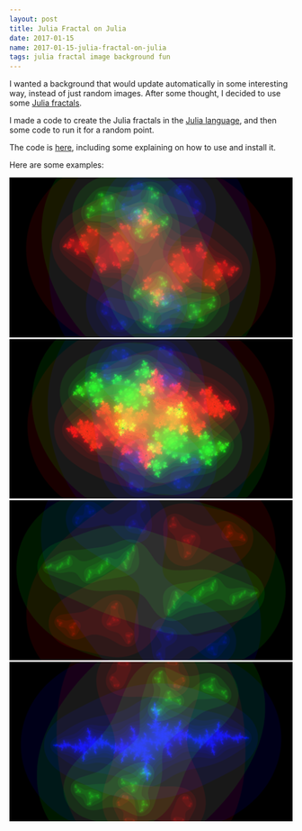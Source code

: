 ```yaml
---
layout: post
title: Julia Fractal on Julia
date: 2017-01-15
name: 2017-01-15-julia-fractal-on-julia
tags: julia fractal image background fun
---
```


I wanted a background that would update automatically in some
interesting way, instead of just random images.
After some thought, I decided to use some [Julia
fractals](https://en.wikipedia.org/wiki/Julia_set).

I made a code to create the Julia fractals in the [Julia
language](https://julialang.org), and then some code to run it for a random
point.

The code is [here](https://github.com/abelsiqueira/juliabg), including some
explaining on how to use and install it.

Here are some examples:

![](https://raw.githubusercontent.com/abelsiqueira/juliabg/master/ex1.png)
![](https://raw.githubusercontent.com/abelsiqueira/juliabg/master/ex2.png)
![](https://raw.githubusercontent.com/abelsiqueira/juliabg/master/ex3.png)
![](https://raw.githubusercontent.com/abelsiqueira/juliabg/master/ex4.png)
